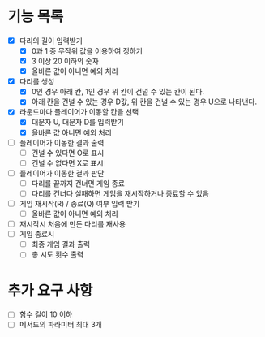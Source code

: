 # 기능 목록

- [x] 다리의 길이 입력받기
  - [x] 0과 1 중 무작위 값을 이용하여 정하기
  - [x] 3 이상 20 이하의 숫자
  - [x] 올바른 값이 아니면 예외 처리
- [x] 다리를 생성
  - [x] 0인 경우 아래 칸, 1인 경우 위 칸이 건널 수 있는 칸이 된다.
  - [x] 아래 칸을 건널 수 있는 경우 D값, 위 칸을 건널 수 있는 경우 U으로 나타낸다.
- [x] 라운드마다 플레이어가 이동할 칸을 선택
  - [x] 대문자 U, 대문자 D를 입력받기
  - [x] 올바른 값 아니면 예외 처리
- [ ] 플레이어가 이동한 결과 출력
  - [ ] 건널 수 있다면 O로 표시
  - [ ] 건널 수 없다면 X로 표시
- [ ] 플레이어가 이동한 결과 판단
  - [ ] 다리를 끝까지 건너면 게임 종료
  - [ ] 다리를 건너다 실패하면 게임을 재시작하거나 종료할 수 있음
- [ ] 게임 재시작(R) / 종료(Q) 여부 입력 받기
  - [ ] 올바른 값이 아니면 예외 처리
- [ ] 재시작시 처음에 만든 다리를 재사용
- [ ] 게임 종료시
  - [ ] 최종 게임 결과 출력
  - [ ] 총 시도 횟수 출력

# 추가 요구 사항
- [ ] 함수 길이 10 이하
- [ ] 메서드의 파라미터 최대 3개